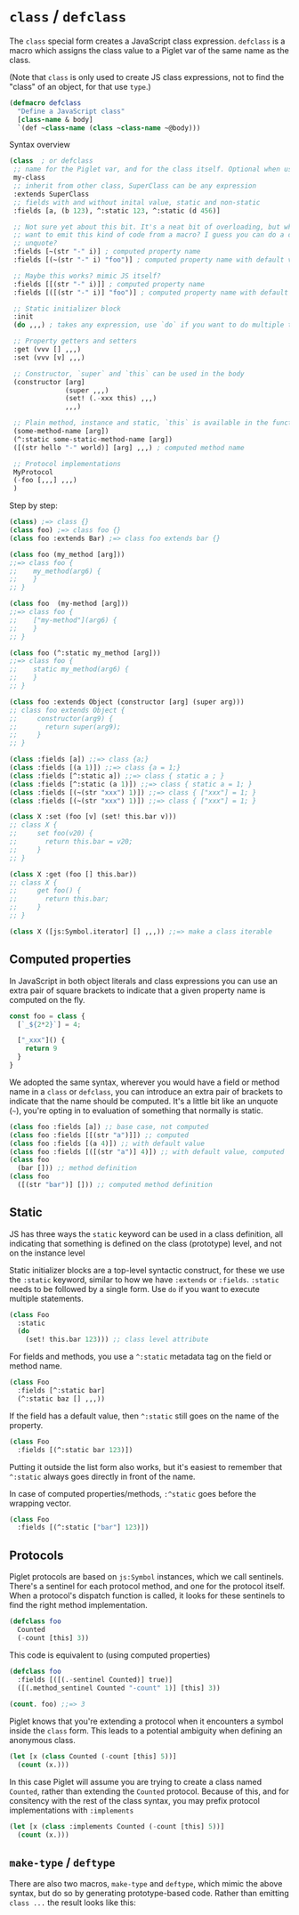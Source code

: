 # `class` / `defclass`

The `class` special form creates a JavaScript class expression. `defclass` is a
macro which assigns the class value to a Piglet var of the same name as the
class.

(Note that `class` is only used to create JS class expressions, not to find the
"class" of an object, for that use `type`.)

```lisp
(defmacro defclass
  "Define a JavaScript class"
  [class-name & body]
  `(def ~class-name (class ~class-name ~@body)))
```

Syntax overview

```lisp
(class  ; or defclass
 ;; name for the Piglet var, and for the class itself. Optional when using `class` expression
 my-class
 ;; inherit from other class, SuperClass can be any expression
 :extends SuperClass
 ;; fields with and without inital value, static and non-static
 :fields [a, (b 123), ^:static 123, ^:static (d 456)]

 ;; Not sure yet about this bit. It's a neat bit of overloading, but what if you
 ;; want to emit this kind of code from a macro? I guess you can do a double
 ;; unquote?
 :fields [~(str "-" i)] ; computed property name
 :fields [(~(str "-" i) "foo")] ; computed property name with default value

 ;; Maybe this works? mimic JS itself?
 :fields [[(str "-" i)]] ; computed property name
 :fields [([(str "-" i)] "foo")] ; computed property name with default value

 ;; Static initializer block
 :init
 (do ,,,) ; takes any expression, use `do` if you want to do multiple things

 ;; Property getters and setters
 :get (vvv [] ,,,)
 :set (vvv [v] ,,,)

 ;; Constructor, `super` and `this` can be used in the body
 (constructor [arg]
              (super ,,,)
              (set! (.-xxx this) ,,,)
              ,,,)

 ;; Plain method, instance and static, `this` is available in the function body
 (some-method-name [arg])
 (^:static some-static-method-name [arg])
 ([(str hello "-" world)] [arg] ,,,) ; computed method name

 ;; Protocol implementations
 MyProtocol
 (-foo [,,,] ,,,)
 )
```

Step by step:

```lisp
(class) ;=> class {}
(class foo) ;=> class foo {}
(class foo :extends Bar) ;=> class foo extends bar {}

(class foo (my_method [arg]))
;;=> class foo {
;;    my_method(arg6) {
;;    }
;; }

(class foo  (my-method [arg]))
;;=> class foo {
;;    ["my-method"](arg6) {
;;    }
;; }

(class foo (^:static my_method [arg]))
;;=> class foo {
;;    static my_method(arg6) {
;;    }
;; }

(class foo :extends Object (constructor [arg] (super arg)))
;; class foo extends Object {
;;     constructor(arg9) {
;;       return super(arg9);
;;     }
;; }

(class :fields [a]) ;;=> class {a;}
(class :fields [(a 1)]) ;;=> class {a = 1;}
(class :fields [^:static a]) ;;=> class { static a ; }
(class :fields [^:static (a 1)]) ;;=> class { static a = 1; }
(class :fields [(~(str "xxx") 1)]) ;;=> class { ["xxx"] = 1; }
(class :fields [(~(str "xxx") 1)]) ;;=> class { ["xxx"] = 1; }

(class X :set (foo [v] (set! this.bar v)))
;; class X {
;;     set foo(v20) {
;;       return this.bar = v20;
;;     }
;; }

(class X :get (foo [] this.bar))
;; class X {
;;     get foo() {
;;       return this.bar;
;;     }
;; }

(class X ([js:Symbol.iterator] [] ,,,)) ;;=> make a class iterable
```

## Computed properties

In JavaScript in both object literals and class expressions you can use an extra
pair of square brackets to indicate that a given property name is computed on
the fly.

```javascript
const foo = class {
  [`_${2*2}`] = 4;

  ["_xxx"]() {
    return 9
  }
}
```

We adopted the same syntax, wherever you would have a field or method name in a
`class` or `defclass`, you can introduce an extra pair of brackets to indicate
that the name should be computed. It's a little bit like an unquote (`~`),
you're opting in to evaluation of something that normally is static.

```lisp
(class foo :fields [a]) ;; base case, not computed
(class foo :fields [[(str "a")]]) ;; computed
(class foo :fields [(a 4)]) ;; with default value
(class foo :fields [([(str "a")] 4)]) ;; with default value, computed
(class foo
  (bar [])) ;; method definition
(class foo
  ([(str "bar")] [])) ;; computed method definition
```

## Static

JS has three ways the `static` keyword can be used in a class definition, all
indicating that something is defined on the class (prototype) level, and not on
the instance level

Static initializer blocks are a top-level syntactic construct, for these we use
the `:static` keyword, similar to how we have `:extends` or `:fields`. `:static`
needs to be followed by a single form. Use `do` if you want to execute multiple
statements.

```lisp
(class Foo
  :static
  (do
    (set! this.bar 123))) ;; class level attribute
```

For fields and methods, you use a `^:static` metadata tag on the field or method
name.

```lisp
(class Foo
  :fields [^:static bar]
  (^:static baz [] ,,,))
```

If the field has a default value, then `^:static` still goes on the name of the
property.

```lisp
(class Foo
  :fields [(^:static bar 123)])
```

Putting it outside the list form also works, but it's easiest to remember that
`^:static` always goes directly in front of the name.

In case of computed properties/methods, `:^static` goes before the wrapping
vector.

```lisp
(class Foo
  :fields [(^:static ["bar"] 123)])
```

## Protocols

Piglet protocols are based on `js:Symbol` instances, which we call sentinels.
There's a sentinel for each protocol method, and one for the protocol itself.
When a protocol's dispatch function is called, it looks for these sentinels to
find the right method implementation.

```lisp
(defclass foo 
  Counted
  (-count [this] 3))
```

This code is equivalent to (using computed properties)

```lisp
(defclass foo 
  :fields [([(.-sentinel Counted)] true)]
  ([(.method_sentinel Counted "-count" 1)] [this] 3))
  
(count. foo) ;;=> 3
```

Piglet knows that you're extending a protocol when it encounters a symbol inside
the `class` form. This leads to a potential ambiguity when defining an anonymous
class.

```lisp
(let [x (class Counted (-count [this] 5))]
  (count (x.)))
```

In this case Piglet will assume you are trying to create a class named
`Counted`, rather than extending the `Counted` protocol. Because of this, and
for consitency with the rest of the class syntax, you may prefix protocol
implementations with `:implements`

```lisp
(let [x (class :implements Counted (-count [this] 5))]
  (count (x.)))
```

## `make-type` / `deftype`

There are also two macros, `make-type` and `deftype`, which mimic the above
syntax, but do so by generating prototype-based code. Rather than emitting
`class ...` the result looks like this:

